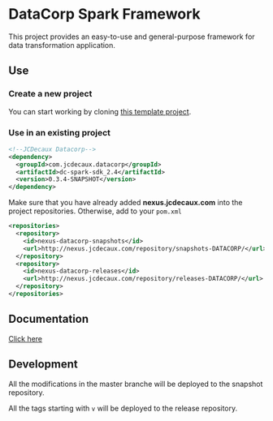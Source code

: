 # DataCorp Spark Framework
This project provides an easy-to-use and general-purpose framework for data transformation application.

## Use
### Create a new project
You can start working by cloning [this template project](https://git.jcdecaux.com/qin/spark-framework-template).

### Use in an existing project
```xml
<!--JCDecaux Datacorp-->
<dependency>
  <groupId>com.jcdecaux.datacorp</groupId>
  <artifactId>dc-spark-sdk_2.4</artifactId>
  <version>0.3.4-SNAPSHOT</version>
</dependency>
```

Make sure that you have already added **nexus.jcdecaux.com** into the project repositories. 
Otherwise, add to your `pom.xml`
```xml
<repositories>
  <repository>
    <id>nexus-datacorp-snapshots</id>
    <url>http://nexus.jcdecaux.com/repository/snapshots-DATACORP/</url>
  </repository>
  <repository>
    <id>nexus-datacorp-releases</id>
    <url>http://nexus.jcdecaux.com/repository/releases-DATACORP/</url>
  </repository>
</repositories>
```

## Documentation
[Click here](https://git.jcdecaux.com/DataCorp/dc-spark-sdk/wikis/home)

## Development
All the modifications in the master branche will be deployed to the snapshot repository.

All the tags starting with `v` will be deployed to the release repository.

